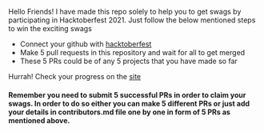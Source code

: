 Hello Friends! I have made this repo solely to help you to get swags by participating in Hacktoberfest 2021.
Just follow the below mentioned steps to win the exciting swags
- Connect your github with [hacktoberfest](https://hacktoberfest.digitalocean.com/)
- Make 5 pull requests in this repository and wait for all to get merged
- These 5 PRs could be of any 5 projects that you have made so far


Hurrah! Check your progress on the [site](https://hacktoberfest.digitalocean.com/)

#### Remember you need to submit 5 successful PRs in order to claim your swags. In order to do so either you can make 5 different PRs or just add your details in contributors.md file one by one in form of 5 PRs as mentioned above.

